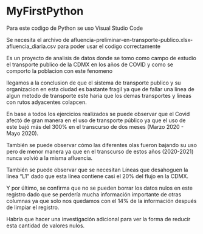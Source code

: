 # MyFirstPython


Para este codigo de Python se uso Visual Studio Code

Se necesita el archivo de afluencia-preliminar-en-transporte-publico.xlsx-afluencia_diaria.csv
para poder usar el codigo correctamente

Es un proyecto de analisis de datos donde se tomo como campo de estudio el transporte publico de la CDMX en los años de COVID y como se comporto la poblacion con este fenomeno


llegamos a la conclusion de que el sistema de transporte publico y su organizacion en esta ciudad es bastante fragil ya que de fallar una linea de algun metodo de transporte
este haria que los demas transportes y lineas con rutos adyacentes colapcen.



En base a todos los ejercicios realizados se puede observar que el Covid afectó de
gran manera en el uso de transporte público ya que el uso de este bajó más del
300% en el transcurso de dos meses (Marzo 2020 - Mayo 2020).

También se puede observar cómo las diferentes olas fueron bajando su uso pero de
menor manera ya que en el transcurso de estos años (2020-2021) nunca volvió a la
misma afluencia.

También se puede observar que se necesitan Líneas que desahoguen la línea “L1”
dado que esta línea contiene casi el 20% del flujo en la CDMX.

Y por último, se confirma que no se pueden borrar los datos nulos en este registro
dado que se perdería mucha información importante de otras columnas ya que solo
nos quedamos con el 14% de la información después de limpiar el registro.

Habría que hacer una investigación adicional para ver la forma de reducir esta
cantidad de valores nulos.
